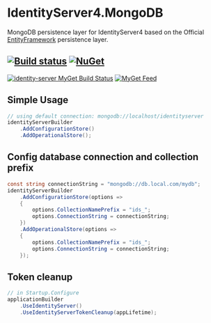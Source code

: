 # IdentityServer4.MongoDB

MongoDB persistence layer for IdentityServer4 based on the Official [EntityFramework](https://github.com/IdentityServer/IdentityServer4.EntityFramework) persistence layer.

[![Build status](https://ci.appveyor.com/api/projects/status/c9bqe6pcbppfwrbc/branch/release?svg=true)](https://ci.appveyor.com/project/jwu-au/identityserver4-mongodb/branch/release)
[![NuGet](https://img.shields.io/nuget/v/Selz.IdentityServer4.MongoDB.svg)](https://www.nuget.org/packages/Selz.IdentityServer4.MongoDB/)
---
[![identity-server MyGet Build Status](https://www.myget.org/BuildSource/Badge/identity-server?identifier=d7745704-7151-450f-a20f-e4efdafa2e68)](https://www.myget.org/)
[![MyGet Feed](https://img.shields.io/myget/identity-server/v/Selz.IdentityServer4.MongoDB.svg)](https://www.myget.org/feed/identity-server/package/nuget/Selz.IdentityServer4.MongoDB)

## Simple Usage
```c#
// using default connection: mongodb://localhost/identityserver
identityServerBuilder
    .AddConfigurationStore()
    .AddOperationalStore();
```

## Config database connection and collection prefix
```C#
const string connectionString = "mongodb://db.local.com/mydb";
identityServerBuilder
    .AddConfigurationStore(options =>
    {
        options.CollectionNamePrefix = "ids_";
        options.ConnectionString = connectionString;
    })
    .AddOperationalStore(options =>
    {
        options.CollectionNamePrefix = "ids_";
        options.ConnectionString = connectionString;
    });
```
## Token cleanup
```C#
// in Startup.Configure
applicationBuilder
    .UseIdentityServer()
    .UseIdentityServerTokenCleanup(appLifetime);
```
